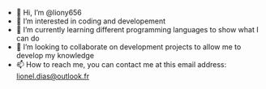 - 👋 Hi, I’m @liony656
- 👀 I’m interested in coding and developement 
- 🌱 I’m currently learning different programming languages to show what I can do
- 💞️ I’m looking to collaborate on development projects to allow me to develop my knowledge
- 📫 How to reach me, you can contact me at this email address: lionel.dias@outlook.fr

<!---
liony656/liony656 is a ✨ special ✨ repository because its `README.md` (this file) appears on your GitHub profile.
You can click the Preview link to take a look at your changes.
--->
